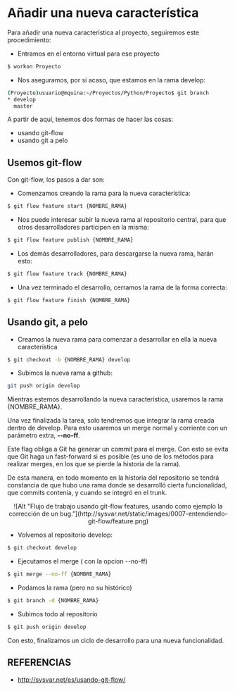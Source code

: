 # Añadir una nueva característica

Para añadir una nueva característica al proyecto, seguiremos este
procedimiento:

 * Entramos en el entorno virtual para ese proyecto
```sh
$ workon Proyecto
```

 * Nos aseguramos, por si acaso, que estamos en la rama develop:
```sh
(Proyecto)usuario@mquina:~/Proyectos/Python/Proyecto$ git branch
* develop
  master
```

A partir de aquí, tenemos dos formas de hacer las cosas:
 * usando git-flow
 * usando git a pelo

## Usemos git-flow

Con git-flow, los pasos a dar son:

 * Comenzamos creando la rama para la nueva característica:
```sh
$ git flow feature start {NOMBRE_RAMA}
```

 * Nos puede interesar subir la nueva rama al repositorio central, para que otros desarrolladores participen en la misma:
```sh
$ git flow feature publish {NOMBRE_RAMA}
```

 * Los demás desarrolladores, para descargarse la nueva rama, harán esto:
```sh
$ git flow feature track {NOMBRE_RAMA}
```

 * Una vez terminado el desarrollo, cerramos la rama de la forma correcta:
```sh
$ git flow feature finish {NOMBRE_RAMA}
```


## Usando git, a pelo

 * Creamos la nueva rama para comenzar a desarrollar en ella la nueva
   caracteristica
```sh
$ git checkout -b {NOMBRE_RAMA} develop
```

 * Subimos la nueva rama a github:
```sh
git push origin develop
```


Mientras estemos desarrollando la nueva característica, usaremos la rama {NOMBRE_RAMA}.

Una vez finalizada la tarea, solo tendremos que integrar la rama creada dentro de develop. Para esto usaremos un merge normal y corriente con un parámetro extra, **--no-ff**.

Este flag obliga a Git ha generar un commit para el merge. Con esto se evita que Git haga un fast-forward si es posible (es uno de los métodos para realizar merges, en los que se pierde la historia de la rama).

De esta manera, en todo momento en la historia del repositorio se tendrá constancia de que hubo una rama donde se desarrolló cierta funcionalidad, que commits contenía, y cuando se integró en el trunk.


<center>![Alt "Flujo de trabajo usando git-flow features, usando como ejemplo la corrección de un bug."](http://sysvar.net/static/images/0007-entendiendo-git-flow/feature.png)</center>


 * Volvemos al repositorio develop:
```sh
$ git checkout develop
```

 * Ejecutamos el merge ( con la opcion --no-ff)
```sh
$ git merge --no-ff {NOMBRE_RAMA}
```

 * Podamos la rama (pero no su histórico)
```sh
$ git branch -d {NOMBRE_RAMA}
```

 * Subimos todo al repositorio
```sh
$ git push origin develop
```

Con esto, finalizamos un ciclo de desarrollo para una nueva funcionalidad.

## REFERENCIAS
 * http://sysvar.net/es/usando-git-flow/

